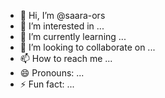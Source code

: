 - 👋 Hi, I’m @saara-ors
- 👀 I’m interested in ...
- 🌱 I’m currently learning ...
- 💞️ I’m looking to collaborate on ...
- 📫 How to reach me ...
- 😄 Pronouns: ...
- ⚡ Fun fact: ...

<!---
saara-ors/saara-ors is a ✨ special ✨ repository because its `README.md` (this file) appears on your GitHub profile.
You can click the Preview link to take a look at your changes.
--->
